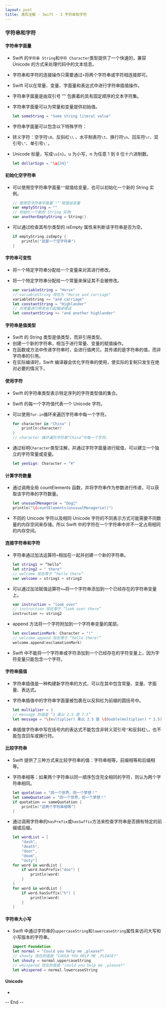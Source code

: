 ```yaml
---
layout: post
title: 清风注解 - Swift - 3 字符串和字符
---
```



### 字符串和字符

#### 字符串字面量
* Swift 的`字符串 String`和`字符 Character`类型提供了一个快速的，兼容 Unicode 的方式来处理代码中的文本信息。
* 字符串和字符的连接操作只需要通过`+`将两个字符串或字符相连接即可。
* Swift 可以在常量、变量、字面量和表达式中进行字符串插值操作。
* 字符串字面量是由双引号 "" 包裹着的具有固定顺序的文本字符集。
* 字符串字面量可以为常量和变量提供初始值。

	``` Swift
	let someString = "Some string literal value"
	```
* 字符串字面量可以包含以下特殊字符：
 * 转义字符：空字符`\0`、反斜杠`\\`	、水平制表符`\t`、换行符`\n`、回车符`\r`、双引号`\"`、单引号`\'`。
 * Unicode 标量，写成`\u{n}`。u 为小写，n 为任意 1 到 8 位十六进制数。

	``` Swift
	let dollarSign = "\u{24}"
	```

#### 初始化空字符串
* 可以使用空字符串字面量`""`赋值给变量，也可以初始化一个新的 String 实例。

	``` Swift
	// 使用空字符串字面量`""`赋值给变量
	var emptyString = ""
	// 初始化一个新的 String 实例
	var anotherEmptyString = String()
	```
* 可以通过检查其布尔类型的 isEmpty 属性来判断该字符串是否为空。

	``` Swift
	if emptyString.isEmpty {
		println("这是一个空字符串")
	}
	```

#### 字符串可变性
* 将一个特定字符串分配给一个变量来对其进行修改。
* 将一个特定字符串分配给一个常量来保证其不会被修改。

	``` Swift
	var variableString = "Horse"
	// variableString 现在为 "Horse and carriage"
	variableString += "and carriage"
	let constantString = "Highlander"
	// 对常量进行修改会引起编译错误
	let constantString += "and another highlander"
	```

#### 字符串是值类型
* Swift 的 String 类型是值类型，而非引用类型。
* 创建一个新的字符串，相当于进行常量、变量的赋值操作。
* 在函数或方法中传递字符串时，会进行值拷贝。其传递的是字符串的值，而非字符串的引用。
* 在实际编译时，Swift 编译器会优化字符串的使用，使实际的复制只发生在绝对必要的情况下。

#### 使用字符
* Swift 的字符串类型表示特定序列的字符类型值的集合。
* Swift 的每一个字符值代表一个 Unicode 字符。
* 可以使用`for-in`循环来遍历字符串中每一个字符。

	``` Swift
	for character in "China" {
		println(character)
	}
	// character 循环遍历字符串“China”中每一个字符。
	```
* 通过标明`Character`类型注解，并通过字符字面量进行赋值，可以建立一个独立的字符常量或变量。

	``` Swift
	let yenSign: Character = "¥"
	```

#### 计算字符数量
* 通过调用全局 countElements 函数，并将字符串作为参数进行传递，可以获取该字符串的字符数量。

	``` Swift
	let unusualMenagerie = "Dog🐶"
	println("\(countElements(unusualMenagerie))")
	```
* 不同的 Unicode 字符以及相同 Unicode 字符的不同表示方式可能需要不同数量的内存空间来存储。所以 Swift 中的字符在一个字符串中并不一定占用相同的内存空间。

#### 连接字符串和字符
* 字符串通过加法运算符`+`相加在一起并创建一个新的字符串。

	``` Swift
	let string1 ＝ “hello”
	let string2 = " there"
	// welcome 现在等于 “hello there”
	var welcome = string1 + string2
	```
* 可以通过加法赋值运算符`+=`将一个字符串添加到一个已经存在的字符串变量上。

	``` Swift
	var instruction = "look over"
	// instruction 现在等于 “look over there”
	instruction += string2
	```
* append 方法将一个字符附加到一个字符串变量的尾部。

	``` Swift
	let exclamationMark: Character = "!"
	// welcome.append 现在等于 “hello there!”
	welcome.append(exclamationMark)
	```
* Swift 中不能将一个字符串或字符添加到一个已经存在的字符变量上，因为字符变量只能包含一个字符。

#### 字符串插值
* 字符串插值是一种构建新字符串的方式，可以在其中包含常量、变量、字面量、表达式。
* 字符串插值中的字符串字面量被包裹在以反斜杠为前缀的圆括号中。

	``` Swift
	let multiplier = 3
	// message 的值是 “3 乘以 2.5 是 7.5”
	let message = "\(multiplier) 乘以 2.5 是 \(Double(multiplier) * 2.5)"
	```
* 串插值字符串中写在括号内的表达式不能包含非转义双引号`"`和反斜杠`\`，也不能包含回车或换行符。

#### 比较字符串
* Swift 提供了三种方式来比较字符串的值：字符串相等，前缀相等和后缀相等。
* 字符串相等：如果两个字符串以同一顺序包含完全相同的字符，则认为两个字符串相同。

	``` Swift
	let quotation = "同一个世界，同一个梦想！"
	let sameQuotation = "同一个世界，同一个梦想！"
	if quotation == sameQuotation {
		println("这两个字符串相等")
	}
	```
* 通过调用字符串的`hasPrefix`或`hasSuffix`方法来检查字符串是否拥有特定的前缀或后缀。

	``` Swift
	let wordList = [
		"dash",
		"death",
		"door",
		"doom",
		"duty"]
	for word in wordList {
		if word.hasPrefix("doo") {
			println(word)
		}
	}
	for word in wordList {
		if word.hasSuffix("h") {
			println(word)
		}
	}
	```

#### 字符串大小写
* Swift 中通过字符串的`uppercaseString`和`lowercaseString`属性来访问大写和小写版本的字符串。

	``` Swift
	import Foundation
	let normal = "Could you help me ,please?"
	// shouty 现在的值是 "COULD YOU HELP ME ,PLEASE?"
	let shouty = normal.uppercaseString
	// whispered 现在的值是 "could you help me ,please?"
	let whispered = normal.lowercaseString
	```
#### Unicode
* 


-- End --
